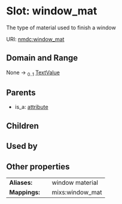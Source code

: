 
# Slot: window_mat


The type of material used to finish a window

URI: [nmdc:window_mat](https://microbiomedata/meta/window_mat)


## Domain and Range

None &#8594;  <sub>0..1</sub> [TextValue](TextValue.md)

## Parents

 *  is_a: [attribute](attribute.md)

## Children


## Used by


## Other properties

|  |  |  |
| --- | --- | --- |
| **Aliases:** | | window material |
| **Mappings:** | | mixs:window_mat |

